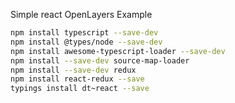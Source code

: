 Simple react OpenLayers Example
```bash
npm install typescript --save-dev
npm install @types/node --save-dev
npm install awesome-typescript-loader --save-dev
npm install --save-dev source-map-loader
npm install --save-dev redux
npm install react-redux --save
typings install dt~react --save
```

